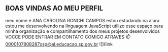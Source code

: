 ## BOAS VINDAS AO MEU PERFIL
meu nome é ANA CAROLINA RONCHI CAMPOS
estou estudando na alura
estou me desenvolvendo na línguagem JavaScript
utilizo esse espaço para minha organização e compartilhamento dos meus projetos desenvolvidos
VOCCE PODE ENTRAR EM CONTATO COMIGO ATRAVES  📫
0000107808287xsp@al.educacao.sp.gov.br
![](link
